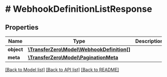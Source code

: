 # # WebhookDefinitionListResponse

## Properties

Name | Type | Description | Notes
------------ | ------------- | ------------- | -------------
**object** | [**\TransferZero\Model\WebhookDefinition[]**](WebhookDefinition.md) |  | [optional] 
**meta** | [**\TransferZero\Model\PaginationMeta**](PaginationMeta.md) |  | [optional] 

[[Back to Model list]](../../README.md#documentation-for-models) [[Back to API list]](../../README.md#documentation-for-api-endpoints) [[Back to README]](../../README.md)


